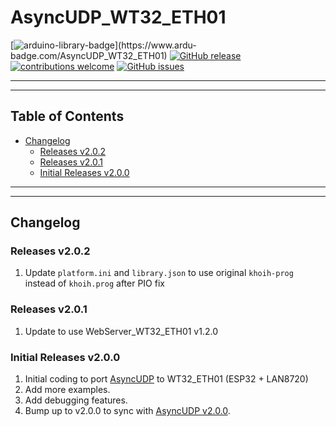 # AsyncUDP_WT32_ETH01


[![arduino-library-badge](https://www.ardu-badge.com/badge/AsyncUDP_WT32_ETH01.svg?)](https://www.ardu-badge.com/AsyncUDP_WT32_ETH01)
[![GitHub release](https://img.shields.io/github/release/khoih-prog/AsyncUDP_WT32_ETH01.svg)](https://github.com/khoih-prog/AsyncUDP_WT32_ETH01/releases)
[![contributions welcome](https://img.shields.io/badge/contributions-welcome-brightgreen.svg?style=flat)](#Contributing)
[![GitHub issues](https://img.shields.io/github/issues/khoih-prog/AsyncUDP_WT32_ETH01.svg)](http://github.com/khoih-prog/AsyncUDP_WT32_ETH01/issues)

---
---

## Table of Contents

* [Changelog](#changelog)
  * [Releases v2.0.2](#initial-releases-v202)
  * [Releases v2.0.1](#initial-releases-v201)
  * [Initial Releases v2.0.0](#initial-releases-v200)

---
---

## Changelog

### Releases v2.0.2

1. Update `platform.ini` and `library.json` to use original `khoih-prog` instead of `khoih.prog` after PIO fix

### Releases v2.0.1

1. Update to use WebServer_WT32_ETH01 v1.2.0

### Initial Releases v2.0.0

1. Initial coding to port [AsyncUDP](https://github.com/espressif/arduino-esp32/tree/master/libraries/AsyncUDP) to WT32_ETH01 (ESP32 + LAN8720)
2. Add more examples.
3. Add debugging features.
4. Bump up to v2.0.0 to sync with [AsyncUDP v2.0.0](https://github.com/espressif/arduino-esp32/tree/master/libraries/AsyncUDP).


